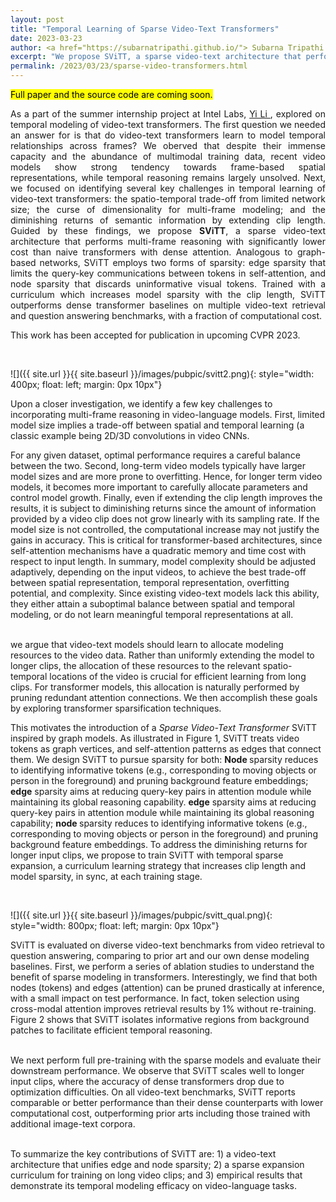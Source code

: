 ```yaml
---
layout: post
title: "Temporal Learning of Sparse Video-Text Transformers"
date: 2023-03-23
author: <a href="https://subarnatripathi.github.io/"> Subarna Tripathi </a>
excerpt: "We propose SViTT, a sparse video-text architecture that performs multi-frame reasoning with significantly lower cost than naive transformers with dense attention. Analogous to graph-based networks, SViTT employs two forms of sparsity: edge sparsity that limits the query-key communications between tokens in self-attention, and node sparsity that discards uninformative visual tokens. Trained with a curriculum which increases model sparsity with the clip length, SViTT outperforms dense transformer baselines on multiple video-text retrieval and question answering benchmarks, with a fraction of computational cost."  
permalink: /2023/03/23/sparse-video-transformers.html
---
```


<mark>Full paper and the source code are coming soon.</mark> 
<!-- Code is available at <a href="https://github.com/JerryYLi/svitt"> on GiHub </a>.  -->

<p style='text-align: justify;'>
As a part of the summer internship project at Intel Labs, <a href="https://jerryyli.github.io/"> Yi Li </a>, explored on temporal modeling of video-text transformers. The first question we needed an answer for is that do video-text transformers learn to model temporal relationships across frames? 
We oberved that despite their immense capacity and the abundance of multimodal training data, recent video models show strong tendency towards frame-based spatial representations, while temporal reasoning remains largely unsolved. Next, we focused on identifying several key challenges in temporal learning of video-text transformers: the spatio-temporal trade-off from limited network size; the curse of dimensionality for multi-frame modeling; and the diminishing returns of semantic information by extending clip length. Guided by these findings, we propose <b>SViTT</b>, a sparse video-text architecture that performs multi-frame reasoning with significantly lower cost than naive transformers with dense attention. Analogous to graph-based networks, SViTT employs two forms of sparsity: edge sparsity that limits the query-key communications between tokens in self-attention, and node sparsity that discards uninformative visual tokens. Trained with a curriculum which increases model sparsity with the clip length, SViTT outperforms dense transformer baselines on multiple video-text retrieval and question answering benchmarks, with a fraction of computational cost. 

This work has been accepted for publication in upcoming CVPR 2023. 

<br>

![]({{ site.url }}{{ site.baseurl }}/images/pubpic/svitt2.png){: style="width: 400px; float: left; margin: 0px 10px"} 

Upon a closer investigation, we identify a few key challenges to incorporating multi-frame reasoning in video-language models. 
First, limited model size implies a trade-off between spatial and temporal learning (a classic example being 2D/3D convolutions in video CNNs. 
<!-- % Enhancing the temporal modeling of a video network often compromises its spatial modeling proficiency.  -->
For any given dataset, optimal performance requires a careful balance between the two.
Second, long-term video models typically have larger model sizes and are more prone to overfitting.  Hence, for longer term video models, it becomes more important to carefully allocate parameters and control model growth. 
Finally, even if extending the clip length improves the results, it is subject to diminishing returns since the amount of information provided by a video clip does not grow linearly with its sampling rate.  If the model size is not controlled, the computational increase may not justify the gains in accuracy. This is critical for transformer-based architectures, since self-attention mechanisms have a quadratic memory and time cost with respect to input length. In summary, model complexity should be adjusted adaptively, depending on the input videos, to achieve the best trade-off between spatial representation, temporal representation, overfitting potential, and complexity. 
Since existing video-text models
lack this ability, they either attain a suboptimal balance between spatial and temporal modeling, or do not learn meaningful temporal representations at all.  

<br>
we argue that video-text models should learn to allocate modeling resources to the video data.  Rather than uniformly extending the model to longer clips, the allocation of these resources to the relevant spatio-temporal locations of the video is crucial for efficient learning from long clips. For transformer models, this allocation is naturally performed by pruning redundant attention connections.
We then accomplish these goals by exploring transformer sparsification techniques. 



This motivates the introduction of a <i> Sparse Video-Text Transformer </i> SViTT inspired by graph models. As illustrated in Figure 1, SViTT treats video tokens as graph vertices, and self-attention patterns as edges that connect them. We design SViTT to pursue sparsity for both: 
<b> Node </b> sparsity reduces to identifying informative tokens (e.g., corresponding to moving objects or person in the foreground) and pruning background feature embeddings; <b>edge</b> sparsity aims at reducing query-key pairs in attention module while maintaining its global reasoning capability. 
<b>edge</b> sparsity aims at reducing query-key pairs in attention module while maintaining its global reasoning capability; <b> node </b> sparsity reduces to identifying informative tokens (e.g., corresponding to moving objects or person in the foreground) and pruning background feature embeddings.
To address the diminishing returns for longer input clips, we propose to train SViTT with <it>temporal sparse expansion</it>, a curriculum learning strategy that increases clip length and model sparsity, in sync, at each training stage. 

<br>

![]({{ site.url }}{{ site.baseurl }}/images/pubpic/svitt_qual.png){: style="width: 800px; float: left; margin: 0px 10px"} 

SViTT is evaluated on diverse video-text benchmarks from video retrieval to question answering, comparing to prior art and our own dense modeling baselines. First, we perform a series of ablation studies to understand the benefit of sparse modeling in transformers. Interestingly, we find that both nodes (tokens) and edges (attention) can be pruned drastically at inference, with a small impact on test performance. In fact, token selection using cross-modal attention improves retrieval results by 1% without re-training. Figure 2 shows that SViTT isolates informative regions from background patches to facilitate efficient temporal reasoning. 

<br>
We next perform full pre-training with the sparse models and evaluate their downstream performance. 
We observe that SViTT scales well to longer input clips, where the accuracy of dense transformers drop due to optimization difficulties.
On all video-text benchmarks, SViTT reports comparable or better performance than their dense counterparts with lower computational cost, outperforming prior arts including those trained with additional image-text corpora. 


<br>
<br>

To summarize the key contributions of SViTT are: 1) a video-text architecture that unifies edge and node sparsity; 2) a sparse expansion curriculum for training on long video clips; and 3) empirical results that demonstrate its temporal modeling efficacy on video-language tasks.

</p>






